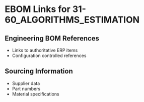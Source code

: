 # EBOM Links for 31-60_ALGORITHMS_ESTIMATION

## Engineering BOM References
- Links to authoritative ERP items
- Configuration controlled references

## Sourcing Information
- Supplier data
- Part numbers
- Material specifications
